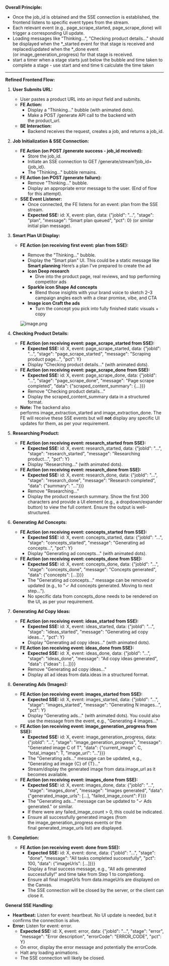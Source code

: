 **Overall Principle:**

- Once the job_id is obtained and the SSE connection is established, the frontend listens to specific event types from the stream.
- Each relevant event (e.g., page_scrape_started, page_scrape_done) will trigger a corresponding UI update.
- Loading messages like "Thinking...", "Checking product details..." should be displayed when the *_started event for that stage is received and replaced/updated when the *_done event (or image_generation_progress) for that stage is received.
- start a timer when a stage starts just below the bubble and time taken to complete a stage - use start and end time ti calculate the time taken

---

**Refined Frontend Flow:**

1. **User Submits URL:**
    - User pastes a product URL into an input field and submits.
    - **FE Action:**
        - Display a "Thinking..." bubble (with animated dots).
        - Make a POST /generate API call to the backend with the product_url.
    - **BE Interaction:**
        - Backend receives the request, creates a job, and returns a job_id.
2. **Job Initialization & SSE Connection:**
    - **FE Action (on POST /generate success - job_id received):**
        - Store the job_id.
        - Initiate an SSE connection to GET /generate/stream?job_id={job_id}.
        - The "Thinking..." bubble remains.
    - **FE Action (on POST /generate failure):**
        - Remove "Thinking..." bubble.
        - Display an appropriate error message to the user. (End of flow for this attempt).
    - **SSE Event Listener:**
        - Once connected, the FE listens for an event: plan from the SSE stream.
        - **Expected SSE:** id: X, event: plan, data: {"jobId": "...", "stage": "plan", "message": "Smart plan queued", "pct": 0} (or similar initial plan message).
3. **Smart Plan UI Display:**
    - **FE Action (on receiving first event: plan from SSE):**
        - Remove the "Thinking..." bubble.
        - Display the "Smart plan" UI. This could be a static message like **Smart planning**
        Here’s a plan I’ve prepared to create the ad
        - **Icon Deep research**
            - Dive into the product page, real reviews, and top performing competitor ads
        - **Sparkle icon Shape Ad concepts**
            - Blend those insights with your brand voice to sketch 2–3 campaign angles each with a clear promise, vibe, and CTA
        - **Image icon Craft the ads**
            - Turn the concept you pick into fully finished static visuals + copy
        
        ![image.png](attachment:9a795272-30c4-4b0a-865d-598e1fafc2ff:image.png)
        
4. **Checking Product Details:**
    - **FE Action (on receiving event: page_scrape_started from SSE):**
        - **Expected SSE:** id: X, event: page_scrape_started, data: {"jobId": "...", "stage": "page_scrape_started", "message": "Scraping product page...", "pct": Y}
        - Display "Checking product details..." (with animated dots).
    - **FE Action (on receiving event: page_scrape_done from SSE):**
        - **Expected SSE:** id: X, event: page_scrape_done, data: {"jobId": "...", "stage": "page_scrape_done", "message": "Page scrape completed", "data": {"scraped_content_summary": {...}}}
        - Remove "Checking product details..."
        - Display the scraped_content_summary data in a structured format.
    - **Note:** The backend also performs image_extraction_started and image_extraction_done. The FE will receive these SSE events but will **not** display any specific UI updates for them, as per your requirement.
5. **Researching Product:**
    - **FE Action (on receiving event: research_started from SSE):**
        - **Expected SSE:** id: X, event: research_started, data: {"jobId": "...", "stage": "research_started", "message": "Researching product...", "pct": Y}
        - Display "Researching..." (with animated dots).
    - **FE Action (on receiving event: research_done from SSE):**
        - **Expected SSE:** id: X, event: research_done, data: {"jobId": "...", "stage": "research_done", "message": "Research completed", "data": {"summary": "..."}}}
        - Remove "Researching..."
        - Display the product research summary. Show the first 300 characters and provide a UI element (e.g., a dropdown/expander button) to view the full content. Ensure the output is well-structured.
6. **Generating Ad Concepts:**
    - **FE Action (on receiving event: concepts_started from SSE):**
        - **Expected SSE:** id: X, event: concepts_started, data: {"jobId": "...", "stage": "concepts_started", "message": "Generating ad concepts...", "pct": Y}
        - Display "Generating ad concepts..." (with animated dots).
    - **FE Action (on receiving event: concepts_done from SSE):**
        - **Expected SSE:** id: X, event: concepts_done, data: {"jobId": "...", "stage": "concepts_done", "message": "Concepts generated", "data": {"concepts": [...]}}}
        - The "Generating ad concepts..." message can be removed or updated (e.g., to "✓ Ad concepts generated. Moving to next step...").
        - No specific data from concepts_done needs to be rendered on the UI, as per your requirement.
7. **Generating Ad Copy Ideas:**
    - **FE Action (on receiving event: ideas_started from SSE):**
        - **Expected SSE:** id: X, event: ideas_started, data: {"jobId": "...", "stage": "ideas_started", "message": "Generating ad copy ideas...", "pct": Y}
        - Display "Generating ad copy ideas..." (with animated dots).
    - **FE Action (on receiving event: ideas_done from SSE):**
        - **Expected SSE:** id: X, event: ideas_done, data: {"jobId": "...", "stage": "ideas_done", "message": "Ad copy ideas generated", "data": {"ideas": [...]}}}
        - Remove "Generating ad copy ideas..."
        - Display all ad ideas from data.ideas in a structured format.
8. **Generating Ads (Images):**
    - **FE Action (on receiving event: images_started from SSE):**
        - **Expected SSE:** id: X, event: images_started, data: {"jobId": "...", "stage": "images_started", "message": "Generating N images...", "pct": Y}
        - Display "Generating ads..." (with animated dots). You could also use the message from the event, e.g., "Generating 4 images..."
    - **FE Action (on receiving event: image_generation_progress from SSE):**
        - **Expected SSE:** id: X, event: image_generation_progress, data: {"jobId": "...", "stage": "image_generation_progress", "message": "Generated image C of T", "data": {"current_image": C, "total_images": T, "image_url": "..."}}}
        - The "Generating ads..." message can be updated, e.g., "Generating ad image {C} of {T}..."
        - Stream/display the generated image from data.image_url as it becomes available.
    - **FE Action (on receiving event: images_done from SSE):**
        - **Expected SSE:** id: X, event: images_done, data: {"jobId": "...", "stage": "images_done", "message": "Images generated", "data": {"generated_image_urls": [...], "failed_image_count": F}}}
        - The "Generating ads..." message can be updated to "✓ Ads generated." or similar.
        - If there were any failed_image_count > 0, this could be indicated.
        - Ensure all successfully generated images (from the image_generation_progress events or the final generated_image_urls list) are displayed.
9. **Completion:**
    - **FE Action (on receiving event: done from SSE):**
        - **Expected SSE:** id: X, event: done, data: {"jobId": "...", "stage": "done", "message": "All tasks completed successfully", "pct": 100, "data": {"imageUrls": [...]}}}
        - Display a final success message, e.g., "All ads generated successfully!" and time take from Step 1 to completiong.
        - Ensure all final imageUrls from data.imageUrls are displayed on the Canvas.
        - The SSE connection will be closed by the server, or the client can close it.

**General SSE Handling:**

- **Heartbeat:** Listen for event: heartbeat. No UI update is needed, but it confirms the connection is alive.
- **Error:** Listen for event: error.
    - **Expected SSE:** id: X, event: error, data: {"jobId": "...", "stage": "error", "message": "Error description", "errorCode": "ERROR_CODE", "pct": Y}
    - On error, display the error message and potentially the errorCode.
    - Halt any loading animations.
    - The SSE connection will likely be closed.